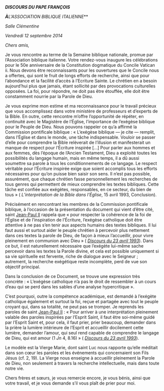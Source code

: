 ***DISCOURS DU PAPE FRANÇOIS***

***À**L'ASSOCIATION BIBLIQUE ITALIENNE***

*Salle Clémentine*

*Vendredi 12 septembre 2014*

*Chers amis,*

Je vous rencontre au terme de la Semaine biblique nationale, promue par l’Association biblique italienne. Votre rendez-vous inaugure les célébrations pour le 50e anniversaire de la Constitution dogmatique du Concile Vatican ii. Nous devons être reconnaissants pour les ouvertures que le Concile nous a offertes, qui sont le fruit de longs efforts de recherche, ainsi que pour l’abondance et la facilité d’accès à l’Ecriture Sainte. Le chrétien en a besoin aujourd’hui plus que jamais, étant sollicité par des provocations culturelles opposées. La foi, pour répondre, ne doit pas être étouffée, elle doit être constamment nourrie par la Parole de Dieu.

Je vous exprime mon estime et ma reconnaissance pour le travail précieux que vous accomplissez dans votre ministère de professeurs et d’experts de la Bible. En outre, cette rencontre m’offre l’opportunité de répéter, en continuité avec le Magistère de l’Église, l’importance de l’exégèse biblique pour le Peuple de Dieu. Nous pouvons rappeler ce qu’a affirmé la Commission pontificale biblique : « L’exégèse biblique — je cite — remplit, dans l’Église et dans le monde, une tâche indispensable. Vouloir se passer d’elle pour comprendre la Bible relèverait de l’illusion et manifesterait un manque de respect pour l’Écriture inspirée [...] Pour parler aux hommes et aux femmes, dès l’époque de l’Ancien Testament, Dieu a exploité toutes les possibilités du langage humain, mais en même temps, il a dû aussi soumettre sa parole à tous les conditionnements de ce langage. Le respect véritable pour l’Écriture inspirée exige que soient accomplis tous les efforts nécessaires pour qu’on puisse bien saisir son sens. Il n’est pas possible, assurément, que chaque chrétien fasse personnellement les recherches de tous genres qui permettent de mieux comprendre les textes bibliques. Cette tâche est confiée aux exégètes, responsables, en ce secteur, du bien de tous » ( *L’interprétation de la Bible dans l’Église*, 15 avril 1993, Conclusion).

Précisément en rencontrant les membres de la Commission pontificale biblique, à l’occasion de la présentation du document qui vient d’être cité, saint [Jean-Paul II](http://www.vatican.va/holy_father/john_paul_ii/index_fr.htm) rappela que « pour respecter la cohérence de la foi de l’Église et de l’inspiration de l’Écriture, l’exégèse catholique doit être attentive à ne pas s’en tenir aux aspects humains des textes bibliques. Il lui faut aussi et surtout aider le peuple chrétien à percevoir plus nettement dans ces textes la parole de Dieu, de façon à mieux l’accueillir, pour vivre pleinement en communion avec Dieu » ( *[Discours du 23 avril 1993](http://www.vatican.va/holy_father/john_paul_ii/speeches/1993/april/documents/hf_jp-ii_spe_19930423_due-anniversari_fr.html)*). Dans ce but, il est naturellement nécessaire que l’exégète lui-même sache percevoir dans les textes la Parole divine, et cela est possible uniquement si sa vie spirituelle est fervente, riche de dialogue avec le Seigneur ; autrement, la recherche exégétique reste incomplète, perd de vue son objectif principal.

Dans la conclusion de ce Document, se trouve une expression très concrète : « L’exégèse catholique n’a pas le droit de ressembler à un cours d’eau qui se perd dans les sables d’une analyse hypercritique ».

C’est pourquoi, outre la compétence académique, est demandé à l’exégète catholique également et surtout la foi, reçue et partagée avec tout le peuple croyant qui, dans sa totalité, ne peut pas se tromper. Je reprends les paroles de saint [Jean-Paul II](http://www.vatican.va/holy_father/john_paul_ii/index_fr.htm) : « Pour arriver à une interprétation pleinement valable des paroles inspirées par l’Esprit Saint, il faut être soi-même guidé par l’Esprit Saint et, pour cela, il faut prier, prier beaucoup, demander dans la prière la lumière intérieure de l’Esprit et accueillir docilement cette lumière, demander l’amour, qui seul rend capable de comprendre le langage de Dieu, qui est amour (1 *Jn* 4, 8.16) » ( *[Discours du 23 avril 1993](http://www.vatican.va/holy_father/john_paul_ii/speeches/1993/april/documents/hf_jp-ii_spe_19930423_due-anniversari_fr.html)*).

Le modèle est la Vierge Marie, dont saint Luc nous rapporte qu’elle méditait dans son cœur les paroles et les événements qui concernaient son Fils Jésus (cf. 2, 19). La Vierge nous enseigne à accueillir pleinement la Parole de Dieu, non seulement à travers la recherche intellectuelle, mais dans toute notre vie.

Chers frères et sœurs, je vous remercie encore, je vous bénis, ainsi que votre travail, et je vous demande s’il vous plaît de prier pour moi.